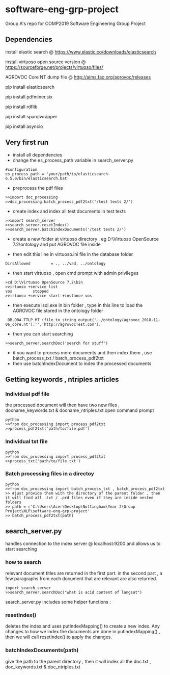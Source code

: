 # software-eng-grp-project
Group A's repo for COMP2019 Software Engineering Group Project 

## Dependencies
install elastic search @ https://www.elastic.co/downloads/elasticsearch

install virtuoso open source version @ https://sourceforge.net/projects/virtuoso/files/

AGROVOC Core NT dump file @ http://aims.fao.org/agrovoc/releases

pip install elasticsearch

pip install pdfminer.six

pip install rdflib

pip install sparqlwrapper

pip install asyncio

## Very first run
- install all dependencies
- change the es_process_path variable in search_server.py
```
#configuration
es_process_path = 'your/path/to/elasticsearch-6.5.0/bin/elasticsearch.bat'
```
- preprocess the pdf files
```
>>import doc_processing
>>doc_processing.batch_process_pdf2txt('/test texts 2/')
```

- create index and index all test documents in test texts
```
>>import search_server
>>search_server.resetIndex()
>>search_server.batchIndexDocuments('/test texts 2/')
```
- create a new folder at virtuoso directory , eg D:\Virtuoso OpenSource 7.2\ontology and put AGROVOC file inside

- then edit this line in virtuoso.ini file in the database folder
```
DirsAllowed			= ., ../vad, ../ontology
```
- then start virtuoso , open cmd prompt with admin privileges
```
>cd D:\Virtuoso OpenSource 7.2\bin
>virtuoso +service list
vos         stopped
>virtuoso +service start +instance vos
```
- then execute isql.exe in bin folder , type in this line to load the AGROVOC file stored in the ontology folder
```
 DB.DBA.TTLP_MT (file_to_string_output('../ontology/agrovoc_2018-11-06_core.nt'),'','http://agrovocTest.com');
```
- then you can start searching
```
>>search_server.searchDoc('search for stuff')
```
- if you want to process more documents and then index them , use batch_process_txt / batch_process_pdf2txt 
- then use batchIndexDocument to index the processed documents

## Getting keywords , ntriples articles
### Individual pdf file
the processed document will then have two new files , docname_keywords.txt & docname_ntriples.txt
open command prompt
```
python
>>from doc_processing import process_pdf2txt
>>process_pdf2txt('path/to/file.pdf')
```
### Individual txt file
```
python
>>from doc_processing import process_pdf2txt
>>process_txt('path/to/file.txt')

```

### Batch processing files in a directoy
```
python
>>from doc_processing import batch_process_txt , batch_process_pdf2txt
>> #just provide them with the directory of the parent folder , then it will find all .txt / .prd files even if they are inside nested folders 
>> path = r'C:\Users\Acer\Desktop\Nottingham\Year 2\Group Project\NLP\software-eng-grp-project'
>> batch_process_pdf2txt(path)
```

## search_server.py
handles connection to the index server @ localhost:9200 and allows us to start searching

### how to search
relevant document  titles are returned in the first part.
in the second part , a few paragraphs from each document that are relevant are also returned.
```
import search_server
>>search_server.searchDoc("what is acid content of langsat")
```

search_server.py includes some helper functions :

### resetIndex()
deletes the index and uses putIndexMapping() to create a new index. Any changes to how we index the documents are done in putIndexMapping() , then we will call resetIndex() to apply the changes.

### batchIndexDocuments(path)
give the path to the parent directory , then it will index all the doc.txt , doc_keywords.txt & doc_ntriples.txt 



